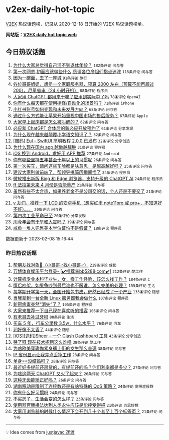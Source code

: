 # v2ex-daily-hot-topic

[V2EX](https://www.v2ex.com/) 热议话题榜，记录从 2020-12-18 日开始的 V2EX 热议话题榜单。

**网站版：[V2EX daily hot topic web](https://boojack.github.io/v2ex-daily-hot-topic-web/)**

## 今日热议话题

<!-- TODAY BEGIN -->

1. [为什么大家总觉得自己活不到退休年龄？](https://www.v2ex.com/t/914182) `182条评论` `问与答`
1. [第一次网恋,初面应该做些什么,恳请各位彦祖们指点迷津](https://www.v2ex.com/t/914216) `115条评论` `问与答`
1. [因为一碗面，去了一座城](https://www.v2ex.com/t/914130) `91条评论` `旅行`
1. [各位哥哥姐姐，想组一个家庭服务器，预算 2000 左右（预算不能再超过 200），尽量省电（24 小时开机）](https://www.v2ex.com/t/914204) `88条评论` `程序员`
1. [大家用 ChatGPT 都用来干嘛？应用到实际中了吗](https://www.v2ex.com/t/914138) `78条评论` `OpenAI`
1. [你有什么每天都在使用捷径/自动化的场景吗？](https://www.v2ex.com/t/914186) `71条评论` `iPhone`
1. [小红书账号如何变现和未来发展方向？](https://www.v2ex.com/t/914285) `68条评论` `问与答`
1. [通过什么方式能让苹果开始重视中国市场的售后服务？](https://www.v2ex.com/t/914286) `67条评论` `Apple`
1. [大家早上起床都是怎么被叫醒的？](https://www.v2ex.com/t/914257) `62条评论` `问与答`
1. [必应和 ChatGPT 合体后的新必应开放预约了](https://www.v2ex.com/t/914134) `61条评论` `分享发现`
1. [为什么现在越来越颠覆小学语文知识了？](https://www.v2ex.com/t/914383) `32条评论` `问与答`
1. [[赠码] Eul - SwiftUI 简明教程 2.0.0 已发布](https://www.v2ex.com/t/914180) `32条评论` `分享创造`
1. [为什么现在国内 app 越做越臃肿](https://www.v2ex.com/t/914353) `31条评论` `程序员`
1. [iOS 换到 Android，求好用 APP 推荐](https://www.v2ex.com/t/914328) `27条评论` `Android`
1. [你有哪些坚持五年甚至十年以上的习惯呢](https://www.v2ex.com/t/914312) `26条评论` `问与答`
1. [第一次买车，请问这些车险都是啥意思，是越高越好吗？](https://www.v2ex.com/t/914252) `25条评论` `问与答`
1. [建议大家别做前端了，帮领导挑简历瞬间悟了](https://www.v2ex.com/t/914395) `24条评论` `程序员`
1. [微软推出新版 Bing 和 Edge 浏览器，支持升级的 ChatGPT AI](https://www.v2ex.com/t/914137) `24条评论` `程序员`
1. [ff 法拉第未来 4 月份是否能量产](https://www.v2ex.com/t/914190) `21条评论` `问与答`
1. [虽然有些不太合适，如果养老金不是公司交的话，个人还是不要交了](https://www.v2ex.com/t/914165) `21条评论` `问与答`
1. [v 友们，推荐一下 LCD 的安卓手机（想买红米 note11pro 或 pro+，不知道好不好）。。。](https://www.v2ex.com/t/914364) `20条评论` `问与答`
1. [第四次工业革命已至](https://www.v2ex.com/t/914273) `20条评论` `分享发现`
1. [川今年会有干旱和大震吗？](https://www.v2ex.com/t/914144) `19条评论` `问与答`
1. [咸鱼一堆人兜售美本学位证怕不是假证？](https://www.v2ex.com/t/914203) `18条评论` `程序员`

数据更新于 2023-02-08 15:16:44

<!-- TODAY END -->

### 昨日热议话题

<!-- YESTERDAY BEGIN -->

1. [帮朋友找对象👬（小哥哥♂找小哥哥♂）](https://www.v2ex.com/t/913849) `219条评论` `成都`
1. [万博体育娱乐平台登录- [✔️推荐㊙️bb5288·com✔️]](https://www.v2ex.com/t/913938) `212条评论` `酷工作`
1. [计算机专业本科毕业生，女，零工作经验，该怎么找工作？](https://www.v2ex.com/t/913835) `184条评论` `C`
1. [情侣吵架，如果争吵到最后谁也不服谁，怎么完美的处理？](https://www.v2ex.com/t/913867) `155条评论` `生活`
1. [每学期开学第一天，全国开始包书皮，俨然已经成了一个产业](https://www.v2ex.com/t/913810) `133条评论` `随想`
1. [当我拿到一台全新 Linux 服务器我会做什么](https://www.v2ex.com/t/913860) `107条评论` `程序员`
1. [新冠病毒突然“消失”了？](https://www.v2ex.com/t/913973) `105条评论` `程序员`
1. [大家来推荐一下自己现在喜欢听的播客](https://www.v2ex.com/t/913799) `105条评论` `问与答`
1. [有老哥去补过牙吗](https://www.v2ex.com/t/913868) `80条评论` `生活`
1. [买车 5 年，行车公里数 3.5w，什么水平？](https://www.v2ex.com/t/913921) `76条评论` `汽车`
1. [润好像不太香了](https://www.v2ex.com/t/914098) `44条评论` `随想`
1. [[iOS][送码]Sheer - 一个 Clash Dashboard 工具](https://www.v2ex.com/t/913855) `43条评论` `分享创造`
1. [哭了呀 现在技术招聘这么难吗](https://www.v2ex.com/t/913912) `38条评论` `酷工作`
1. [为啥欧美穿瑜伽紧身裤上街的女生那么普遍](https://www.v2ex.com/t/913786) `38条评论` `问与答`
1. [IP 省份显示让我差点丢掉工作](https://www.v2ex.com/t/913972) `28条评论` `问与答`
1. [单身==没结婚吗？](https://www.v2ex.com/t/913840) `28条评论` `问与答`
1. [最近好多提前还房贷的，有提前还的吗？你们利率都是多少？](https://www.v2ex.com/t/913828) `27条评论` `问与答`
1. [为啥这两天 ChatGPT 又火了起来？](https://www.v2ex.com/t/913889) `26条评论` `问与答`
1. [这种牙齿能矫正好吗？](https://www.v2ex.com/t/913826) `26条评论` `问与答`
1. [湖南移动是限制了连接数还是有啥特殊的 QoS 策略？](https://www.v2ex.com/t/914059) `24条评论` `宽带症候群`
1. [你有什么好习惯吗](https://www.v2ex.com/t/913920) `24条评论` `问与答`
1. [不买房子，生活会变的怎么样？](https://www.v2ex.com/t/914035) `23条评论` `问与答`
1. [使用器官替换法达到人类永生应该是能接受得把](https://www.v2ex.com/t/913858) `21条评论` `奇思妙想`
1. [大家用浏览器的时候什么情况下会开到几十个甚至上百个标签页？](https://www.v2ex.com/t/913843) `21条评论` `问与答`

<!-- YESTERDAY END -->

---

💡 Idea comes from [justjavac 迷渡](https://github.com/justjavac/)
